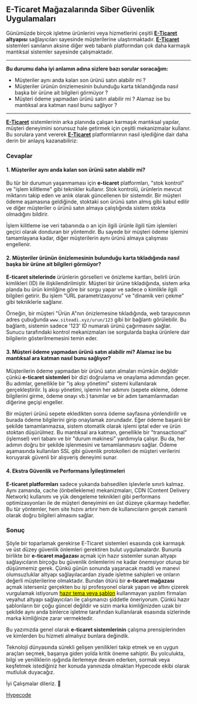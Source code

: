 ## E-Ticaret Mağazalarında Siber Güvenlik Uygulamaları


Günümüzde birçok işletme ürünlerini veya hizmetlerini çeşitli <strong><a href="https://hypecode.tech/solutions/e-commerce">E-Ticaret</a> altyapısı</strong> sağlayıcıları sayesinde müşterilerine ulaştırmaktadır. <strong><a href="https://hypecode.tech/solutions/e-commerce">E-Ticaret</a></strong> sistemleri sanılanın aksine diğer web tabanlı platformdan çok daha karmaşık mantıksal sistemler sayesinde çalışmaktadır. 

----

<b>Bu durumu daha iyi anlamın adına sizlere bazı sorular soracağım:</b> 

- Müşteriler aynı anda kalan son ürünü satın alabilir mi ? 
- Müşteriler ürünün önizlemesinin bulunduğu karta tıklandığında nasıl başka bir ürüne ait bilgileri görmüyor ?
- Müşteri ödeme yapmadan ürünü satın alabilir mi ? Alamaz ise bu mantıksal ara katman nasıl bunu sağlıyor ? 
    
----

<strong><a href="https://hypecode.tech/solutions/e-commerce">E-Ticaret</a></strong> sistemlerinin arka planında çalışan karmaşık mantıksal yapılar, müşteri deneyimini sorunsuz hale getirmek için çeşitli mekanizmalar kullanır. Bu sorulara yanıt vererek <strong><a href="https://hypecode.tech/solutions/e-commerce">E-Ticaret</a></strong> platformlarının nasıl işlediğine dair daha derin bir anlayış kazanabiliriz:

### Cevaplar

#### 1. Müşteriler aynı anda kalan son ürünü satın alabilir mi?

Bu tür bir durumun yaşanmaması için <strong>e-ticaret</strong> platformları, "stok kontrol" ve "işlem kilitleme" gibi teknikler kullanır. Stok kontrolü, ürünlerin mevcut miktarını takip eden ve anlık olarak güncellenen bir sistemdir. Bir müşteri ödeme aşamasına geldiğinde, stoktaki son ürünü satın almış gibi kabul edilir ve diğer müşteriler o ürünü satın almaya çalıştığında sistem stokta olmadığını bildirir.

İşlem kilitleme ise veri tabanında o an için ilgili ürünle ilgili tüm işlemleri geçici olarak donduran bir yöntemdir. Bu sayede bir müşteri ödeme işlemini tamamlayana kadar, diğer müşterilerin aynı ürünü almaya çalışması engellenir.
#### 2. Müşteriler ürünün önizlemesinin bulunduğu karta tıkladığında nasıl başka bir ürüne ait bilgileri görmüyor?

<strong>E-ticaret sitelerinde</strong> ürünlerin görselleri ve önizleme kartları, belirli ürün kimlikleri (ID) ile ilişkilendirilmiştir. Müşteri bir ürüne tıkladığında, sistem arka planda bu ürün kimliğine göre bir sorgu yapar ve sadece o kimlikle ilgili bilgileri getirir. Bu işlem "URL parametrizasyonu" ve "dinamik veri çekme" gibi tekniklerle sağlanır.

Örneğin, bir müşteri "Ürün A"nın önizlemesine tıkladığında, web tarayıcısının adres çubuğunda ```www.siteadi.xyz/urun/123``` gibi bir bağlantı görülebilir. Bu bağlantı, sistemin sadece '123' ID numaralı ürünü çağırmasını sağlar. Sunucu tarafındaki kontrol mekanizmaları ise sorgularda başka ürünlere dair bilgilerin gösterilmemesini temin eder.
#### 3. Müşteri ödeme yapmadan ürünü satın alabilir mi? Alamaz ise bu mantıksal ara katman nasıl bunu sağlıyor?

Müşterilerin ödeme yapmadan bir ürünü satın almaları mümkün değildir çünkü <strong>e-ticaret sistemleri</strong> bir dizi doğrulama ve onaylama adımından geçer. Bu adımlar, genellikle bir "iş akışı yönetimi" sistemi kullanılarak gerçekleştirilir. İş akışı yönetimi, işlemin her adımını (sepete ekleme, ödeme bilgilerini girme, ödeme onayı vb.) tanımlar ve bir adım tamamlanmadan diğerine geçişi engeller.

Bir müşteri ürünü sepete ekledikten sonra ödeme sayfasına yönlendirilir ve burada ödeme bilgilerini girip onaylamak zorundadır. Eğer ödeme başarılı bir şekilde tamamlanmazsa, sistem otomatik olarak işlemi iptal eder ve ürün stoktan düşürülmez. Bu mantıksal ara katman, genellikle bir "transactional" (işlemsel) veri tabanı ve bir "durum makinesi" yardımıyla çalışır. Bu da, her adımın doğru bir şekilde işlenmesini ve tamamlanmasını sağlar. Ödeme aşamasında kullanılan SSL gibi güvenlik protokolleri de müşteri verilerini koruyarak güvenli bir alışveriş deneyimi sunar.
#### 4. Ekstra Güvenlik ve Performans İyileştirmeleri

<strong>E-ticaret platformları</strong> sadece yukarıda bahsedilen işlevlerle sınırlı kalmaz. Aynı zamanda, cache (önbellekleme) mekanizmaları, CDN (Content Delivery Network) kullanımı ve yük dengeleme teknikleri gibi performans optimizasyonları ile de müşteri deneyimini en üst düzeye çıkarmayı hedefler. Bu tür yöntemler, hem site hızını artırır hem de kullanıcıların gerçek zamanlı olarak doğru bilgileri almasını sağlar.

### Sonuç
Şöyle bir toparlamak gerekirse E-Ticaret sistemleri esasında çok karmaşık ve üst düzey güvenlik önlemleri gerektiren bulut uygulamalardır. Bununla birlikte bir <strong>e-ticaret mağazası</strong> açmak için hazır sistemler sunan altyapı sağlayıcıların birçoğu bu güvenlik önlemlerini ne kadar önemsiyor oturup bir düşünmemiz gerek. Çünkü günün sonunda yaşanacak maddi ve manevi olumsuzluklar altyapı sağlayılacardan ziyade işletme sahipleri ve onların değerli müşterilerine olmaktadır. Bundan ötürü bir <strong>e-ticaret mağazası</strong> açmak isterseniz gerçekten bu işi profesyonel olarak yapan ve altını çizerek vurgulamak istiyorum <mark><u>hazır tema veya şablon</u></mark> kullanmayan yazılım firmaları veyahut altyapı sağlayıcıları ile çalışmanızı şiddetle öneriyorum. Çünkü hazır şablonların bir çoğu güncel değildir ve sizin marka kimliğinizden uzak bir şekilde aynı anda binlerce işletme tarafından kullanılarak esasında sizlerinde marka kimliğinize zarar vermektedir.

Bu yazımızda genel olarak <strong>e-ticaret sistemlerinin</strong> çalışma prensiplerinden ve kimlerden bu hizmeti almalıyız bunlara değindik.

Teknoloji dünyasında sürekli gelişen yenilikleri takip etmek ve en uygun araçları seçmek, başarıya giden yolda kritik öneme sahiptir. Bu yolculukta, bilgi ve yeniliklerin ışığında ilerlemeye devam ederken, sormak veya keşfetmek istediğiniz her konuda yanınızda olmaktan Hypecode ekibi olarak mutluluk duyacağız.

İyi Çalışmalar dileriz. 🌟

[Hypecode](https://hypecode.tech)


